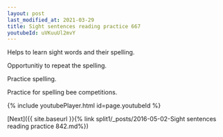 ```yaml
---
layout: post
last_modified_at: 2021-03-29
title: Sight sentences reading practice 667
youtubeId: uVKuuUl2mvY
---
```

 
 
Helps to learn sight words and their spelling.

Opportunitiy to repeat the spelling. 

Practice spelling. 
 
Practice for spelling bee competitions. 
 
{% include youtubePlayer.html id=page.youtubeId %}
 
 

[Next]({{ site.baseurl }}{% link  split1/_posts/2016-05-02-Sight sentences reading practice 842.md%})
 
